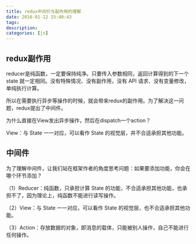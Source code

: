 ```yaml
---
title: redux中间价与副作用的理解
date: 2016-01-12 15:40:43
tags:
description:
categories: [js]
---
```


## redux副作用

reducer是纯函数，一定要保持纯净。只要传入参数相同，返回计算得到的下一个 state 就一定相同。没有特殊情况、没有副作用，没有 API 请求、没有变量修改，单纯执行计算。

所以在需要执行异步等操作的时候，就会带来redux的副作用。为了解决这一问题，redux提出了中间件。


为什么直接在View发出异步操作，然后在dispatch一个action？

View：与 State 一一对应，可以看作 State 的视觉层，并不合适承担其他功能。

## 中间件

为了理解中间件，让我们站在框架作者的角度思考问题：如果要添加功能，你会在哪个环节添加？

（1）Reducer：纯函数，只承担计算 State 的功能，不合适承担其他功能，也承担不了，因为理论上，纯函数不能进行读写操作。

（2）View：与 State 一一对应，可以看作 State 的视觉层，也不合适承担其他功能。

（3）Action：存放数据的对象，即消息的载体，只能被别人操作，自己不能进行任何操作。